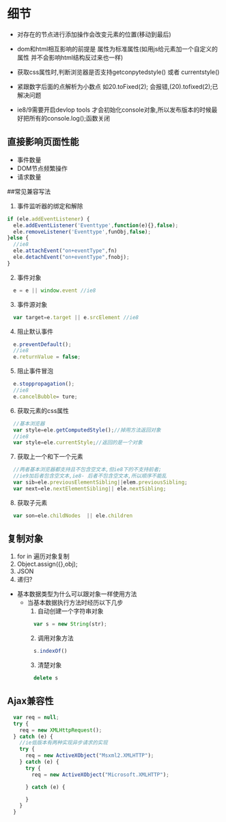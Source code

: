 # 细节

- 对存在的节点进行添加操作会改变元素的位置(移动到最后)

- dom和html相互影响的前提是 属性为标准属性(如用js给元素加一个自定义的属性 并不会影响html结构反过来也一样)

- 获取css属性时,判断浏览器是否支持getconpytedstyle() 或者 currentstyle()

- 紧跟数字后面的点解析为小数点 如20.toFixed(2); 会报错,(20).tofixed(2);已解决问题

- ie8/9需要开启devlop tools 才会初始化console对象,所以发布版本的时候最好把所有的console.log();函数关闭

## 直接影响页面性能
- 事件数量
- DOM节点频繁操作
- 请求数量

##常见兼容写法

1. 事件监听器的绑定和解除
  ```javascript
  if (ele.addEventListener) {
    ele.addEventListener('Eventtype',function(e){},false);
    ele.removeListener('Eventtype',funObj,false);
  }else {
    //ie8
    ele.attachEvent("on+eventType",fn)
    ele.detachEvent("on+eventType",fnobj);
  }
  ```

2. 事件对象
  ```javascript
    e = e || window.event //ie8
  ```

3. 事件源对象
  ```javascript
    var target=e.target || e.srcElement //ie8
  ```
4. 阻止默认事件
  ```javascript
    e.preventDefault();
    //ie8
    e.returnValue = false;
  ```

5. 阻止事件冒泡
  ```javascript
    e.stoppropagation();
    //ie8
    e.cancelBubble= ture;
  ```
6. 获取元素的css属性
  ```javascript
    //基本浏览器
    var style=ele.getComputedStyle();//掉用方法返回对象
    //ie8
    var style=ele.currentStyle;//返回的是一个对象
  ```
7. 获取上一个和下一个元素
  ```javascript
    //两者基本浏览器都支持且不包含空文本,但ie8下的不支持前者;
    //ie9加后者包含空文本,ie8- 后者不包含空文本,所以顺序不能乱
    var sib=ele.previousElementSibling||elem.previousSibling;
    var next=ele.nextElementSibling|| ele.nextSibling;
  ```
8. 获取子元素
  ```javascript
    var son=ele.childNodes  || ele.children
  ```

## 复制对象
1. for in 遍历对象复制
2. Object.assign({},obj);
3. JSON
4. 递归?

- 基本数据类型为什么可以跟对象一样使用方法
  - 当基本数据执行方法时经历以下几步
    1. 自动创建一个字符串对象
    ```javascript
      var s = new String(str);
    ```
    2. 调用对象方法
    ```javascript
      s.indexOf()
    ```
    3. 清楚对象
    ```javascript
      delete s
    ```

## Ajax兼容性
  ```javascript
    var req = null;
    try {
      req = new XMLHttpRequest();
    } catch (e) {
      //ie低版本有两种实现异步请求的实现
      try {
        req = new ActiveXObject("Msxml2.XMLHTTP");
      } catch (e) {
        try {
          req = new ActiveXObject("Microsoft.XMLHTTP");

        } catch (e) {

        }
      }
    }
  ```
  
